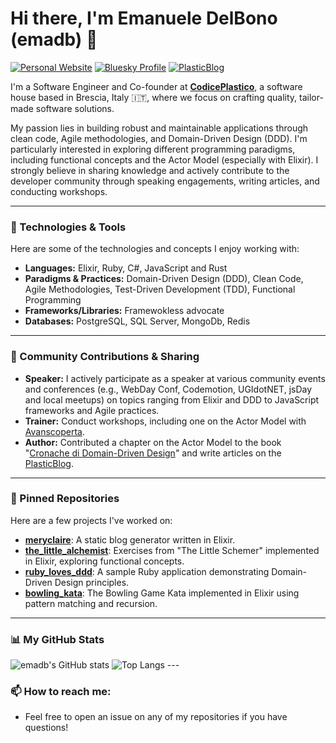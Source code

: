 # Hi there, I'm Emanuele DelBono (emadb) 👋

<a href="http://emanueledelbono.it/" target="_blank"><img src="https://img.shields.io/badge/Website-emanueledelbono.it-blue?style=flat-square" alt="Personal Website"></a>
<a href="https://bsky.app/profile/emadb.bsky.social" target="_blank"><img src="https://img.shields.io/badge/Bsky-@emadb-blue?style=flat-square&logo=bsky" alt="Bluesky Profile"></a>
<a href="https://blog.codiceplastico.com/author/emanuele/" target="_blank"><img src="https://img.shields.io/badge/Blog-PlasticBlog-orange?style=flat-square" alt="PlasticBlog"></a>


I'm a Software Engineer and Co-founder at [**CodicePlastico**](https://codiceplastico.com/), a software house based in Brescia, Italy 🇮🇹, where we focus on crafting quality, tailor-made software solutions.

My passion lies in building robust and maintainable applications through clean code, Agile methodologies, and Domain-Driven Design (DDD). I'm particularly interested in exploring different programming paradigms, including functional concepts and the Actor Model (especially with Elixir). I strongly believe in sharing knowledge and actively contribute to the developer community through speaking engagements, writing articles, and conducting workshops.

---

### 🔧 Technologies & Tools

Here are some of the technologies and concepts I enjoy working with:

* **Languages:** Elixir, Ruby, C#, JavaScript and Rust
* **Paradigms & Practices:** Domain-Driven Design (DDD), Clean Code, Agile Methodologies, Test-Driven Development (TDD), Functional Programming
* **Frameworks/Libraries:** Framewokless advocate
* **Databases:** PostgreSQL, SQL Server, MongoDb, Redis

---

### 🎤 Community Contributions & Sharing

* **Speaker:** I actively participate as a speaker at various community events and conferences (e.g., WebDay Conf, Codemotion, UGIdotNET, jsDay and local meetups) on topics ranging from Elixir and DDD to JavaScript frameworks and Agile practices.
* **Trainer:** Conduct workshops, including one on the Actor Model with [Avanscoperta](https://www.avanscoperta.it/en/trainers/emanuele-delbono/).
* **Author:** Contributed a chapter on the Actor Model to the book "[Cronache di Domain-Driven Design](https://leanpub.com/cronache-di-domain-driven-design)" and write articles on the [PlasticBlog](https://blog.codiceplastico.com/author/emanuele/).

---

### 📌 Pinned Repositories

Here are a few projects I've worked on:

* **[meryclaire](https://github.com/emadb/meryclaire)**: A static blog generator written in Elixir.
* **[the_little_alchemist](https://github.com/emadb/the_little_alchemist)**: Exercises from "The Little Schemer" implemented in Elixir, exploring functional concepts.
* **[ruby_loves_ddd](https://github.com/emadb/ruby_loves_ddd)**: A sample Ruby application demonstrating Domain-Driven Design principles.
* **[bowling_kata](https://github.com/emadb/bowling_kata)**: The Bowling Game Kata implemented in Elixir using pattern matching and recursion.

---

### 📊 My GitHub Stats

![emadb's GitHub stats](https://github-readme-stats.vercel.app/api?username=emadb&show_icons=true) ![Top Langs](https://github-readme-stats.vercel.app/api/top-langs/?username=emadb&layout=compact&langs_count=8) ---

### 📫 How to reach me:
* Feel free to open an issue on any of my repositories if you have questions!


